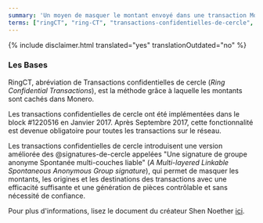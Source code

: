```yaml
---
summary: 'Un moyen de masquer le montant envoyé dans une transaction Monero'
terms: ["ringCT", "ring-CT", "transactions-confidentielles-de-cercle", "transaction-confidentielle-de-cercle"]
---
```


{% include disclaimer.html translated="yes" translationOutdated="no" %}

### Les Bases

RingCT, abréviation de Transactions confidentielles de cercle (*Ring
Confidential Transactions*), est la méthode grâce à laquelle les montants
sont cachés dans Monero.

Les transactions confidentielles de cercle ont été implémentées dans le
block #1220516 en Janvier 2017. Après Septembre 2017, cette fonctionnalité
est devenue obligatoire pour toutes les transactions sur le réseau.

Les transactions confidentielles de cercle introduisent une version
améliorée des @signatures-de-cercle appelées "Une signature de groupe
anonyme Spontanée multi-couches liable" (*A Multi-layered Linkable
Spontaneous Anonymous Group signature*), qui permet de masquer les montants,
les origines et les destinations des transactions avec une efficacité
suffisante et une génération de pièces contrôlable et sans nécessité de
confiance.

Pour plus d'informations, lisez le document du créateur Shen Noether
[ici](https://eprint.iacr.org/2015/1098).
